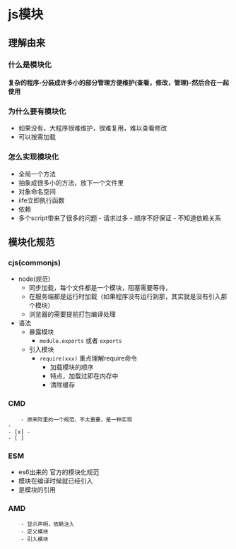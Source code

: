 

# js模块
## 理解由来
###  什么是模块化
#### 复杂的程序-分装成许多小的部分管理方便维护(查看，修改，管理)-然后合在一起使用

	
### 为什么要有模块化
- 如果没有，大程序很难维护，很难复用，难以查看修改
- 可以按需加载

### 怎么实现模块化
- 全局一个方法
- 抽象成很多小的方法，放下一个文件里
- 对象命名空间
- iife立即执行函数
- 依赖
- 多个script带来了很多的问题
				- 请求过多
				- 顺序不好保证
				- 不知道依赖关系	


## 模块化规范
### cjs(commonjs)
- node(规范)
	- 同步加载，每个文件都是一个模块，阻塞需要等待，
	- 在服务端都是运行时加载（如果程序没有运行到那，其实就是没有引入那个模块）
	- 浏览器的需要提前打包编译处理
- 语法
	- 暴露模块
		- `module.exports` 或者 `exports`
	- 引入模块
		- `require(xxx)` 重点理解require命令
			- 加载模块的顺序
			- 特点，加载过即在内存中
			- 清除缓存
### CMD
		- 原来阿里的一个规范，不太重要，是一种实现
	- 
	- [x] - 
	- [ ] 

### ESM
- es6出来的 官方的模块化规范
- 模块在编译时候就已经引入
- 是模块的引用
	
### AMD
		- 显示声明，依赖注入
		- 定义模块
		- 引入模块
		